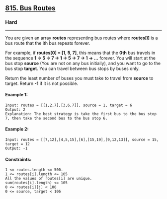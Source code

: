 [815. Bus Routes](https://leetcode.com/problems/bus-routes/)
---------------------------------------------------------------------------------------------------------------------------------------------

### Hard
---------------------------------------------------------------------------------------------------------------------------------------------

You are given an array **routes** representing bus routes where **routes[i]** is a bus route that the ith bus repeats forever.

For example, if **routes[0] = [1, 5, 7]**, this means that the **0th** bus travels in the sequence **1 -> 5 -> 7 -> 1 -> 5 -> 7 -> 1 -> ...** forever.
You will start at the bus stop **source** (You are not on any bus initially), and you want to go to the bus stop **target**. You can travel between bus stops by buses only.

Return the least number of buses you must take to travel from **source** to target. Return **-1** if it is not possible.

#### Example 1:
```
Input: routes = [[1,2,7],[3,6,7]], source = 1, target = 6
Output: 2
Explanation: The best strategy is take the first bus to the bus stop 7, then take the second bus to the bus stop 6.
```
#### Example 2:
```
Input: routes = [[7,12],[4,5,15],[6],[15,19],[9,12,13]], source = 15, target = 12
Output: -1
```
#### Constraints:
```
1 <= routes.length <= 500.
1 <= routes[i].length <= 105
All the values of routes[i] are unique.
sum(routes[i].length) <= 105
0 <= routes[i][j] < 106
0 <= source, target < 106
```
